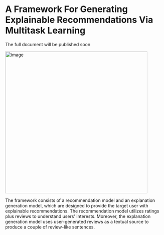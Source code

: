 # A Framework For Generating Explainable Recommendations Via Multitask Learning


The full document will be published soon

<img width="453" alt="image" src="https://user-images.githubusercontent.com/103757072/233791305-44be5fa7-e794-411e-8863-c7709ec389ef.png">

The framework consists of a recommendation model and an explanation generation model, which are designed to provide the target user with explainable recommendations. The recommendation model utilizes ratings plus reviews to understand users' interests. Moreover, the explanation generation model uses user-generated reviews as a textual source to produce a couple of review-like sentences.
